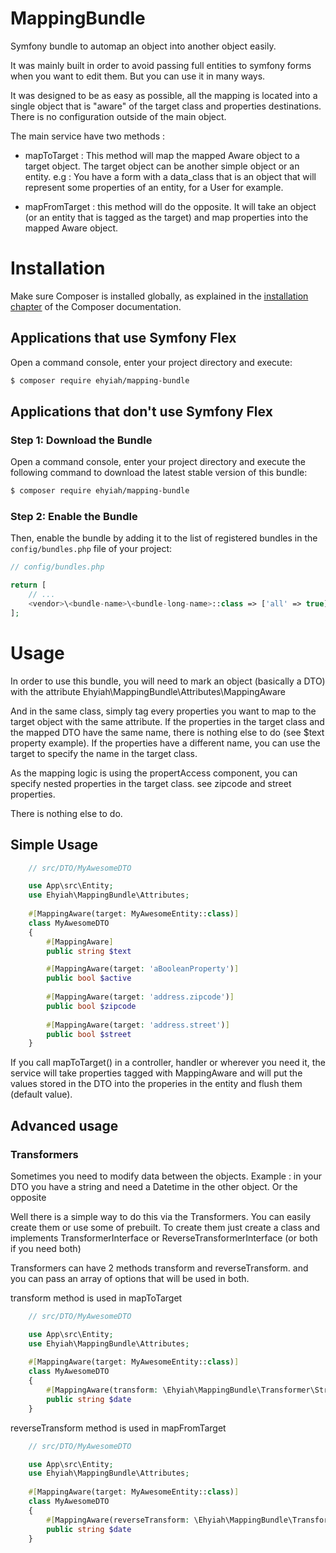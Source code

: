 # MappingBundle
Symfony bundle to automap an object into another object easily.

It was mainly built in order to avoid passing full entities to symfony forms when you want to edit them. But you can use it in many ways.

It was designed to be as easy as possible, all the mapping is located into a single object that is "aware" of the target class and properties destinations.
There is no configuration outside of the main object.

The main service have two methods :

- mapToTarget : This method will map the mapped Aware object to a target object. The target object can be another simple object or an entity.
e.g : You have a form with a data_class that is an object that will represent some properties of an entity, for a User for example.

- mapFromTarget : this method will do the opposite. It will take an object (or an entity that is tagged as the target) and map properties into the mapped Aware object.

Installation
============

Make sure Composer is installed globally, as explained in the
[installation chapter](https://getcomposer.org/doc/00-intro.md)
of the Composer documentation.

Applications that use Symfony Flex
----------------------------------

Open a command console, enter your project directory and execute:

```sh
$ composer require ehyiah/mapping-bundle
```

Applications that don't use Symfony Flex
----------------------------------------

### Step 1: Download the Bundle

Open a command console, enter your project directory and execute the
following command to download the latest stable version of this bundle:

```sh
$ composer require ehyiah/mapping-bundle
```

### Step 2: Enable the Bundle

Then, enable the bundle by adding it to the list of registered bundles
in the `config/bundles.php` file of your project:

```php
// config/bundles.php

return [
    // ...
    <vendor>\<bundle-name>\<bundle-long-name>::class => ['all' => true],
];
```

# Usage
In order to use this bundle, you will need to mark an object (basically a DTO) with the attribute Ehyiah\MappingBundle\Attributes\MappingAware

And in the same class, simply tag every properties you want to map to the target object with the same attribute.
If the properties in the target class and the mapped DTO have the same name, there is nothing else to do (see $text property example). If the properties have
a different name, you can use the target to specify the name in the target class.

As the mapping logic is using the propertAccess component, you can specify nested properties in the target class. see zipcode and street properties.

There is nothing else to do.

## Simple Usage

```php
    // src/DTO/MyAwesomeDTO

    use App\src\Entity;
    use Ehyiah\MappingBundle\Attributes;
    
    #[MappingAware(target: MyAwesomeEntity::class)]
    class MyAwesomeDTO
    {
        #[MappingAware]
        public string $text

        #[MappingAware(target: 'aBooleanProperty')]
        public bool $active
        
        #[MappingAware(target: 'address.zipcode')]
        public bool $zipcode
        
        #[MappingAware(target: 'address.street')]
        public bool $street
    }
```

If you call mapToTarget() in a controller, handler or wherever you need it, the service will take properties tagged with MappingAware and will put the values stored in the DTO 
into the properies in the entity and flush them (default value).


## Advanced usage

### Transformers

Sometimes you need to modify data between the objects.
Example : in your DTO you have a string and need a Datetime in the other object.
Or the opposite

Well there is a simple way to do this via the Transformers.
You can easily create them or use some of prebuilt.
To create them just create a class and implements TransformerInterface or ReverseTransformerInterface (or both if you need both)

Transformers can have 2 methods transform and reverseTransform. and you can pass an array of options that will be used in both.

transform method is used in mapToTarget

```php
    // src/DTO/MyAwesomeDTO

    use App\src\Entity;
    use Ehyiah\MappingBundle\Attributes;
    
    #[MappingAware(target: MyAwesomeEntity::class)]
    class MyAwesomeDTO
    {
        #[MappingAware(transform: \Ehyiah\MappingBundle\Transformer\StringToDateTimeTransformer::class, options: ['option1' => 'value1'])]
        public string $date
    }
```

reverseTransform method is used in mapFromTarget

```php
    // src/DTO/MyAwesomeDTO

    use App\src\Entity;
    use Ehyiah\MappingBundle\Attributes;
    
    #[MappingAware(target: MyAwesomeEntity::class)]
    class MyAwesomeDTO
    {
        #[MappingAware(reverseTransform: \Ehyiah\MappingBundle\Transformer\StringToDateTimeTransformer::class, options: ['option1' => 'value1'])]
        public string $date
    }
```

